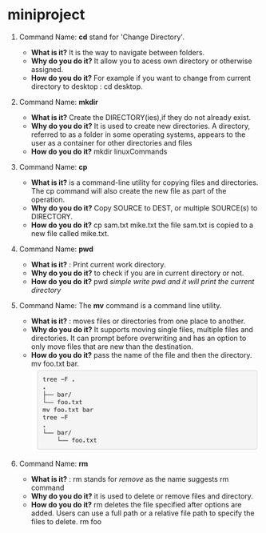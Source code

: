 # miniproject
1. Command Name: **cd** stand for  'Change Directory'. 
   * **What is it?** It is the way to navigate between folders. 
   * **Why do you do it?** It allow you to acess own directory or otherwise assigned. 
   * **How do you do it?** For example if you want to change from current directory to desktop : cd desktop. 

1. Command Name: **mkdir**
   * **What is it?** Create the DIRECTORY(ies),if they do not already exist. 
   * **Why do you do it?** It is used to create new directories. A directory, referred to as a folder in some operating systems, appears to the user as a container for other directories and files
   * **How do you do it?** mkdir linuxCommands

1. Command Name: **cp** 
    * **What is it?** is a command-line utility for copying files and directories. The cp command will also create the new file as part of the operation. 
    * **Why do you do it?** Copy SOURCE to DEST, or multiple SOURCE(s) to DIRECTORY.
    * **How do you do it?** cp sam.txt mike.txt
   the file sam.txt is copied to a new file called mike.txt.

1. Command Name: **pwd** 
   * **What is it?** : Print current work directory.
   * **Why do you do it?** to check if you are in current directory or not.
   * **How do you do it?** pwd *simple write pwd and it will print the current directory*

1. Command Name: The **mv** command is a command line utility. 
   * **What is it?** : moves files or directories from one place to another. 
   * **Why do you do it?** It supports moving single files, multiple files and directories. It can prompt before overwriting and has an option to only move files that are new than the destination.
   * **How do you do it?** pass the name of the file and then the directory. mv foo.txt bar.
   ![GitHub Logo](/images/mv.png)
1. Command Name: **rm** 
   * **What is it?** : rm stands for *remove* as the name suggests rm command 
   * **Why do you do it?** it is used to delete or remove files and directory.
   * **How do you do it?** rm deletes the file specified after options are added. Users can use a full path or a relative file path to specify the files to delete. rm foo



 


